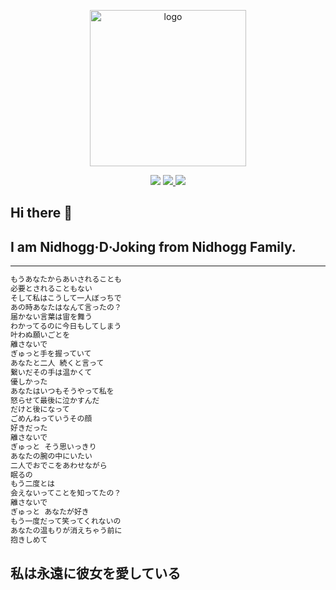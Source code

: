 <p align="center">
  <a href="https://github.com/NidhoggDJoking" target="_blank">
    <img width="250" src="https://nidhoggdjoking.gitee.io/evolution/static/png/inori-removebg-preview.png" alt="logo"/>
  </a>
</p>

<p align="center">
  <a>
    <img src="https://img.shields.io/badge/VSCode-My--development--tool-informational?logo=visual-studio-code&style=flat-square">
  </a>
  <a href="https://www.npmjs.com/" target="_blank">
    <img src="https://img.shields.io/badge/NPM-rely--on-red?logo=npm&style=flat-square"/>
  </a>
  <a href="https://nodejs.org" target="_blank">
    <img src="https://img.shields.io/badge/NodeJs-development--environment-brightgreen?logo=nginx&style=flat-squar"/>
  </a>
</p>




## Hi there 👋

## I am Nidhogg·D·Joking from Nidhogg Family.

<hr>

```bash
もうあなたからあいされることも
必要とされることもない
そして私はこうして一人ぼっちで
あの時あなたはなんて言ったの？
届かない言葉は宙を舞う
わかってるのに今日もしてしまう
叶わぬ願いごとを
離さないで
ぎゅっと手を握っていて
あなたと二人 続くと言って
繋いだその手は温かくて
優しかった
あなたはいつもそうやって私を
怒らせて最後に泣かすんだ
だけと後になって
ごめんねっていうその顔
好きだった
離さないで
ぎゅっと そう思いっきり
あなたの腕の中にいたい
二人でおでこをあわせながら
眠るの
もう二度とは
会えないってことを知ってたの？
離さないで
ぎゅっと あなたが好き
もう一度だって笑ってくれないの
あなたの温もりが消えちゃう前に
抱きしめて


```



## 私は永遠に彼女を愛している
